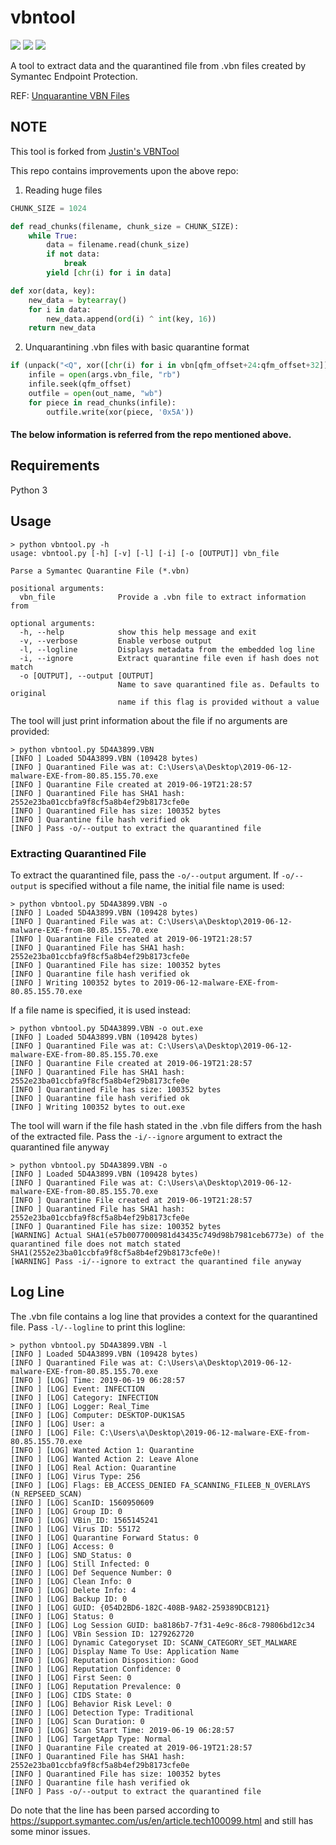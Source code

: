 # vbntool
[![](https://img.shields.io/badge/Category-Applications%20in%20Python-E5A505?style=flat-square)]() [![](https://img.shields.io/badge/Language-Python-E5A505?style=flat-square)]() [![](https://img.shields.io/badge/Version-1.1-E5A505?style=flat-square&color=green)]()

A tool to extract data and the quarantined file from .vbn files created by Symantec Endpoint Protection.

REF: [Unquarantine VBN Files](https://malwaremaloney.blogspot.com/2018/03/symantec-endpoint-protection-vbn-files.html)

## NOTE

This tool is forked from [Justin's VBNTool](https://github.com/JustinOng/vbntool)

This repo contains improvements upon the above repo:

1. Reading huge files

```python
CHUNK_SIZE = 1024

def read_chunks(filename, chunk_size = CHUNK_SIZE):
    while True:
        data = filename.read(chunk_size)
        if not data:
            break
        yield [chr(i) for i in data]

def xor(data, key):
    new_data = bytearray()
    for i in data:
        new_data.append(ord(i) ^ int(key, 16))
    return new_data
```

2. Unquarantining .vbn files with basic quarantine format

```python
if (unpack("<Q", xor([chr(i) for i in vbn[qfm_offset+24:qfm_offset+32]], '0x5A'))[0] >= len(vbn)):
	infile = open(args.vbn_file, "rb")
	infile.seek(qfm_offset)
	outfile = open(out_name, "wb")
	for piece in read_chunks(infile):
		outfile.write(xor(piece, '0x5A'))
```

#### The below information is referred from the repo mentioned above.

## Requirements

Python 3

## Usage

```shell
> python vbntool.py -h
usage: vbntool.py [-h] [-v] [-l] [-i] [-o [OUTPUT]] vbn_file

Parse a Symantec Quarantine File (*.vbn)

positional arguments:
  vbn_file              Provide a .vbn file to extract information from

optional arguments:
  -h, --help            show this help message and exit
  -v, --verbose         Enable verbose output
  -l, --logline         Displays metadata from the embedded log line
  -i, --ignore          Extract quarantine file even if hash does not match
  -o [OUTPUT], --output [OUTPUT]
                        Name to save quarantined file as. Defaults to original
                        name if this flag is provided without a value
```

The tool will just print information about the file if no arguments are provided:

```shell
> python vbntool.py 5D4A3899.VBN
[INFO ] Loaded 5D4A3899.VBN (109428 bytes)
[INFO ] Quarantined File was at: C:\Users\a\Desktop\2019-06-12-malware-EXE-from-80.85.155.70.exe
[INFO ] Quarantine File created at 2019-06-19T21:28:57
[INFO ] Quarantined File has SHA1 hash: 2552e23ba01ccbfa9f8cf5a8b4ef29b8173cfe0e
[INFO ] Quarantined File has size: 100352 bytes
[INFO ] Quarantine file hash verified ok
[INFO ] Pass -o/--output to extract the quarantined file
```

### Extracting Quarantined File
To extract the quarantined file, pass the `-o/--output` argument. If `-o/--output` is specified without a file name, the initial file name is used:

```shell
> python vbntool.py 5D4A3899.VBN -o
[INFO ] Loaded 5D4A3899.VBN (109428 bytes)
[INFO ] Quarantined File was at: C:\Users\a\Desktop\2019-06-12-malware-EXE-from-80.85.155.70.exe
[INFO ] Quarantine File created at 2019-06-19T21:28:57
[INFO ] Quarantined File has SHA1 hash: 2552e23ba01ccbfa9f8cf5a8b4ef29b8173cfe0e
[INFO ] Quarantined File has size: 100352 bytes
[INFO ] Quarantine file hash verified ok
[INFO ] Writing 100352 bytes to 2019-06-12-malware-EXE-from-80.85.155.70.exe
```

If a file name is specified, it is used instead:

```shell
> python vbntool.py 5D4A3899.VBN -o out.exe
[INFO ] Loaded 5D4A3899.VBN (109428 bytes)
[INFO ] Quarantined File was at: C:\Users\a\Desktop\2019-06-12-malware-EXE-from-80.85.155.70.exe
[INFO ] Quarantine File created at 2019-06-19T21:28:57
[INFO ] Quarantined File has SHA1 hash: 2552e23ba01ccbfa9f8cf5a8b4ef29b8173cfe0e
[INFO ] Quarantined File has size: 100352 bytes
[INFO ] Quarantine file hash verified ok
[INFO ] Writing 100352 bytes to out.exe
```

The tool will warn if the file hash stated in the .vbn file differs from the hash of the extracted file. Pass the `-i/--ignore` argument to extract the quarantined file anyway

```shell
> python vbntool.py 5D4A3899.VBN -o
[INFO ] Loaded 5D4A3899.VBN (109428 bytes)
[INFO ] Quarantined File was at: C:\Users\a\Desktop\2019-06-12-malware-EXE-from-80.85.155.70.exe
[INFO ] Quarantine File created at 2019-06-19T21:28:57
[INFO ] Quarantined File has SHA1 hash: 2552e23ba01ccbfa9f8cf5a8b4ef29b8173cfe0e
[INFO ] Quarantined File has size: 100352 bytes
[WARNING] Actual SHA1(e57b0077000981d43435c749d98b7981ceb6773e) of the quarantined file does not match stated SHA1(2552e23ba01ccbfa9f8cf5a8b4ef29b8173cfe0e)!
[WARNING] Pass -i/--ignore to extract the quarantined file anyway
```

## Log Line

The .vbn file contains a log line that provides a context for the quarantined file. Pass `-l/--logline` to print this logline:

```shell
> python vbntool.py 5D4A3899.VBN -l
[INFO ] Loaded 5D4A3899.VBN (109428 bytes)
[INFO ] Quarantined File was at: C:\Users\a\Desktop\2019-06-12-malware-EXE-from-80.85.155.70.exe
[INFO ] [LOG] Time: 2019-06-19 06:28:57
[INFO ] [LOG] Event: INFECTION
[INFO ] [LOG] Category: INFECTION
[INFO ] [LOG] Logger: Real_Time
[INFO ] [LOG] Computer: DESKTOP-DUK1SA5
[INFO ] [LOG] User: a
[INFO ] [LOG] File: C:\Users\a\Desktop\2019-06-12-malware-EXE-from-80.85.155.70.exe
[INFO ] [LOG] Wanted Action 1: Quarantine
[INFO ] [LOG] Wanted Action 2: Leave Alone
[INFO ] [LOG] Real Action: Quarantine
[INFO ] [LOG] Virus Type: 256
[INFO ] [LOG] Flags: EB_ACCESS_DENIED FA_SCANNING_FILEEB_N_OVERLAYS (N_REPSEED_SCAN)
[INFO ] [LOG] ScanID: 1560950609
[INFO ] [LOG] Group ID: 0
[INFO ] [LOG] VBin_ID: 1565145241
[INFO ] [LOG] Virus ID: 55172
[INFO ] [LOG] Quarantine Forward Status: 0
[INFO ] [LOG] Access: 0
[INFO ] [LOG] SND_Status: 0
[INFO ] [LOG] Still Infected: 0
[INFO ] [LOG] Def Sequence Number: 0
[INFO ] [LOG] Clean Info: 0
[INFO ] [LOG] Delete Info: 4
[INFO ] [LOG] Backup ID: 0
[INFO ] [LOG] GUID: {054D2BD6-182C-408B-9A82-259389DCB121}
[INFO ] [LOG] Status: 0
[INFO ] [LOG] Log Session GUID: ba8186b7-7f31-4e9c-86c8-79806bd12c34
[INFO ] [LOG] VBin Session ID: 1279262720
[INFO ] [LOG] Dynamic Categoryset ID: SCANW_CATEGORY_SET_MALWARE
[INFO ] [LOG] Display Name To Use: Application Name
[INFO ] [LOG] Reputation Disposition: Good
[INFO ] [LOG] Reputation Confidence: 0
[INFO ] [LOG] First Seen: 0
[INFO ] [LOG] Reputation Prevalence: 0
[INFO ] [LOG] CIDS State: 0
[INFO ] [LOG] Behavior Risk Level: 0
[INFO ] [LOG] Detection Type: Traditional
[INFO ] [LOG] Scan Duration: 0
[INFO ] [LOG] Scan Start Time: 2019-06-19 06:28:57
[INFO ] [LOG] TargetApp Type: Normal
[INFO ] Quarantine File created at 2019-06-19T21:28:57
[INFO ] Quarantined File has SHA1 hash: 2552e23ba01ccbfa9f8cf5a8b4ef29b8173cfe0e
[INFO ] Quarantined File has size: 100352 bytes
[INFO ] Quarantine file hash verified ok
[INFO ] Pass -o/--output to extract the quarantined file
```

Do note that the line has been parsed according to https://support.symantec.com/us/en/article.tech100099.html and still has some minor issues.
